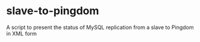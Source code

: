# slave-to-pingdom

A script to present the status of MySQL replication from a slave to Pingdom in XML form
